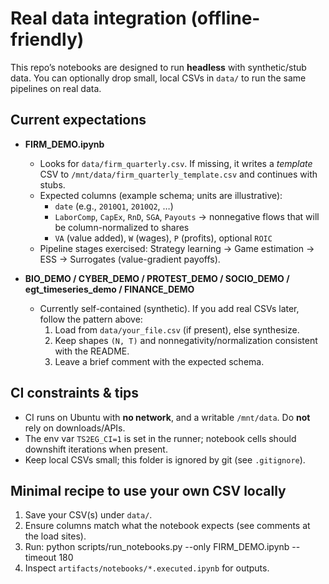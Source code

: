 # Real data integration (offline-friendly)

This repo’s notebooks are designed to run **headless** with synthetic/stub data.
You can optionally drop small, local CSVs in `data/` to run the same pipelines on real data.

## Current expectations

- **FIRM_DEMO.ipynb**
  - Looks for `data/firm_quarterly.csv`. If missing, it writes a *template* CSV to `/mnt/data/firm_quarterly_template.csv` and continues with stubs.
  - Expected columns (example schema; units are illustrative):
    - `date` (e.g., `2010Q1`, `2010Q2`, …)
    - `LaborComp`, `CapEx`, `RnD`, `SGA`, `Payouts`  → nonnegative flows that will be column-normalized to shares
    - `VA` (value added), `W` (wages), `P` (profits), optional `ROIC`
  - Pipeline stages exercised: Strategy learning → Game estimation → ESS → Surrogates (value-gradient payoffs).

- **BIO_DEMO / CYBER_DEMO / PROTEST_DEMO / SOCIO_DEMO / egt_timeseries_demo / FINANCE_DEMO**
  - Currently self-contained (synthetic). If you add real CSVs later, follow the pattern above:
    1. Load from `data/your_file.csv` (if present), else synthesize.
    2. Keep shapes `(N, T)` and nonnegativity/normalization consistent with the README.
    3. Leave a brief comment with the expected schema.

## CI constraints & tips

- CI runs on Ubuntu with **no network**, and a writable `/mnt/data`. Do **not** rely on downloads/APIs.
- The env var `TS2EG_CI=1` is set in the runner; notebook cells should downshift iterations when present.
- Keep local CSVs small; this folder is ignored by git (see `.gitignore`).

## Minimal recipe to use your own CSV locally

1. Save your CSV(s) under `data/`.
2. Ensure columns match what the notebook expects (see comments at the load sites).
3. Run:
   python scripts/run_notebooks.py --only FIRM_DEMO.ipynb --timeout 180
4. Inspect `artifacts/notebooks/*.executed.ipynb` for outputs.
